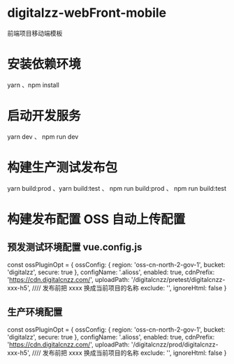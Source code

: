 # digitalzz-webFront-mobile

前端项目移动端模板

# 安装依赖环境

yarn 、npm install

# 启动开发服务

yarn dev 、 npm run dev

# 构建生产测试发布包

yarn build:prod 、yarn build:test 、 npm run build:prod 、 npm run build:test

# 构建发布配置 OSS 自动上传配置

## 预发测试环境配置 vue.config.js

const ossPluginOpt = {
ossConfig: {
region: 'oss-cn-north-2-gov-1',
bucket: 'digitalzz',
secure: true
},
configName: '.alioss',
enabled: true,
cdnPrefix: 'https://cdn.digitalcnzz.com/',
uploadPath: '/digitalcnzz/pretest/digitalcnzz-xxx-h5', //// 发布前把 xxxx 换成当前项目的名称
exclude: '',
ignoreHtml: false
}

## 生产环境配置

const ossPluginOpt = {
ossConfig: {
region: 'oss-cn-north-2-gov-1',
bucket: 'digitalzz',
secure: true
},
configName: '.alioss',
enabled: true,
cdnPrefix: 'https://cdn.digitalcnzz.com/',
uploadPath: '/digitalcnzz/prod/digitalcnzz-xxx-h5', //// 发布前把 xxxx 换成当前项目的名称
exclude: '',
ignoreHtml: false
}
